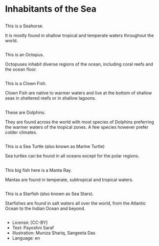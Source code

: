 # Inhabitants of the Sea

##
This is a Seahorse.

It is mostly found in shallow tropical and temperate waters throughout the world.

##
This is an Octopus.

Octopuses inhabit diverse regions of the ocean, including coral reefs and the ocean floor.

##
This is a Clown Fish.

Clown Fish are native to warmer waters and live at the bottom of shallow seas in sheltered reefs or in shallow lagoons.

##
These are Dolphins.

They are found across the world with most species of Dolphins preferring the warmer waters of the tropical zones. A few species however prefer colder climates.

##
This is a Sea Turtle (also known as Marine Turtle)

Sea turtles can be found in all oceans except for the polar regions.

##
This big fish here is a Manta Ray.

Mantas are found in temperate, subtropical and tropical waters.

##
This is a Starfish (also known as Sea Stars).

Starfishes are found in salt waters all over the world, from the Atlantic Ocean to the Indian Ocean and beyond.

##
* License: [CC-BY]
* Text: Payoshni Saraf
* Illustration: Muniza Shariq, Sangeeta Das
* Language: en
